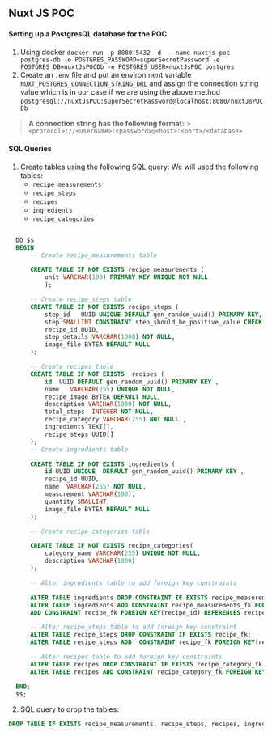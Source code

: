 ## Nuxt JS POC

#### Setting up a PostgresQL database for the POC

1. Using docker
   `docker run -p 8080:5432 -d  --name nuxtjs-poc-postgres-db -e POSTGRES_PASSWORD=superSecretPassword -e POSTGRES_DB=nuxtJsPOCDb -e POSTGRES_USER=nuxtJsPOC postgres`
2. Create an `.env` file and put an environment variable `NUXT_POSTGRES_CONNECTION_STRING_URL` and assign the connection string value which is in our case if we are using the above method `postgresql://nuxtJsPOC:superSecretPassword@localhost:8080/nuxtJsPOCDb`

> **A connection string has the following format:** > `<protocol>://<username>:<password>@<host>:<port>/<database>`

#### SQL Queries

1. Create tables using the following SQL query:
   We will used the following tables:
   - `recipe_measurements`
   - `recipe_steps`
   - `recipes`
   - `ingredients`
   - `recipe_categories`

```sql

  DO $$
  BEGIN
      -- Create recipe_measurements table

      CREATE TABLE IF NOT EXISTS recipe_measurements (
          unit VARCHAR(100) PRIMARY KEY UNIQUE NOT NULL
          );

      -- Create recipe_steps table
      CREATE TABLE IF NOT EXISTS recipe_steps (
          step_id   UUID UNIQUE DEFAULT gen_random_uuid() PRIMARY KEY,
          step SMALLINT CONSTRAINT step_should_be_positive_value CHECK(step > 0),
          recipe_id UUID,
          step_details VARCHAR(1000) NOT NULL,
          image_file BYTEA DEFAULT NULL
      );

      -- Create recipes table
      CREATE TABLE IF NOT EXISTS  recipes (
          id  UUID DEFAULT gen_random_uuid() PRIMARY KEY ,
          name   VARCHAR(255) UNIQUE NOT NULL,
          recipe_image BYTEA DEFAULT NULL,
          description VARCHAR(1000) NOT NULL,
          total_steps  INTEGER NOT NULL,
          recipe_category VARCHAR(255) NOT NULL ,
          ingredients TEXT[],
          recipe_steps UUID[]
      );
      -- Create ingredients table

      CREATE TABLE IF NOT EXISTS ingredients (
          id UUID UNIQUE  DEFAULT gen_random_uuid() PRIMARY KEY ,
          recipe_id UUID,
          name  VARCHAR(255) NOT NULL,
          measurement VARCHAR(100),
          quantity SMALLINT,
          image_file BYTEA DEFAULT NULL
      );

      -- Create recipe_categories table

      CREATE TABLE IF NOT EXISTS recipe_categories(
          category_name VARCHAR(255) UNIQUE NOT NULL,
          description VARCHAR(1000)
      );

      -- Alter ingredients table to add foreign key constraints

      ALTER TABLE ingredients DROP CONSTRAINT IF EXISTS recipe_measurements_fk, DROP CONSTRAINT IF EXISTS recipe_fk;
      ALTER TABLE ingredients ADD CONSTRAINT recipe_measurements_fk FOREIGN KEY(measurement) REFERENCES recipe_measurements(unit),
      ADD CONSTRAINT recipe_fk FOREIGN KEY(recipe_id) REFERENCES recipes(id);

      -- Alter recipe_steps table to add foreign key constraint
      ALTER TABLE recipe_steps DROP CONSTRAINT IF EXISTS recipe_fk;
      ALTER TABLE recipe_steps ADD  CONSTRAINT recipe_fk FOREIGN KEY(recipe_id) REFERENCES recipes(id);

      -- Alter recipes table to add foreign key constraints
      ALTER TABLE recipes DROP CONSTRAINT IF EXISTS recipe_category_fk;
      ALTER TABLE recipes ADD CONSTRAINT recipe_category_fk FOREIGN KEY(recipe_category) REFERENCES recipe_categories(category_name);

  END;
  $$;
```

2. SQL query to drop the tables:

```sql
DROP TABLE IF EXISTS recipe_measurements, recipe_steps, recipes, ingredients, recipe_categories;
```
